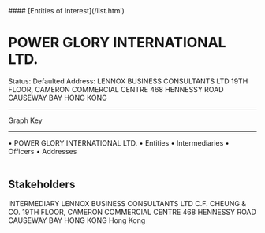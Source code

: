 <link rel="stylesheet" type="text/css" href="../../assets/style.css">
#### [Entities of Interest](/list.html)

<style>
body{background-image:url("http://eoi-graphs.s3-website-eu-west-1.amazonaws.com/POWER_GLORY_INTERNATIONAL_LTD..png");background-repeat: no-repeat;background-size: contain;}
.markdown>p>span{background-color: white;}
</style>

# POWER GLORY INTERNATIONAL LTD.
<span>Status: Defaulted
Address: LENNOX BUSINESS CONSULTANTS LTD 19TH FLOOR, CAMERON COMMERCIAL CENTRE 468 HENNESSY ROAD CAUSEWAY BAY HONG KONG
</span>

---



<div class="legend">
Graph Key
<hr>
<span class="focus">• POWER GLORY INTERNATIONAL LTD.</span>
<span class="entity">• Entities</span>
<span class="intermediary">• Intermediaries</span>
<span class="officer">• Officers</span>
<span class="address">• Addresses</span>
</div><br>


## Stakeholders
<span>INTERMEDIARY
LENNOX BUSINESS CONSULTANTS LTD
C.F. CHEUNG & CO. 19TH FLOOR, CAMERON COMMERCIAL CENTRE 468 HENNESSY ROAD CAUSEWAY BAY HONG KONG
Hong Kong
</span>


